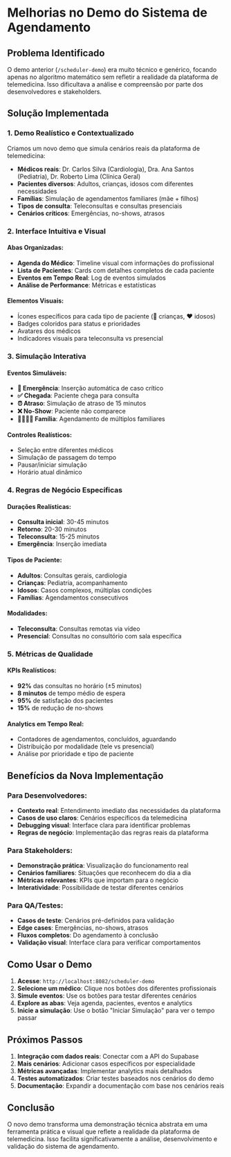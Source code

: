 # Melhorias no Demo do Sistema de Agendamento

## Problema Identificado

O demo anterior (`/scheduler-demo`) era muito técnico e genérico, focando apenas no algoritmo matemático sem refletir a realidade da plataforma de telemedicina. Isso dificultava a análise e compreensão por parte dos desenvolvedores e stakeholders.

## Solução Implementada

### 1. **Demo Realístico e Contextualizado**

Criamos um novo demo que simula cenários reais da plataforma de telemedicina:

- **Médicos reais**: Dr. Carlos Silva (Cardiologia), Dra. Ana Santos (Pediatria), Dr. Roberto Lima (Clínica Geral)
- **Pacientes diversos**: Adultos, crianças, idosos com diferentes necessidades
- **Famílias**: Simulação de agendamentos familiares (mãe + filhos)
- **Tipos de consulta**: Teleconsultas e consultas presenciais
- **Cenários críticos**: Emergências, no-shows, atrasos

### 2. **Interface Intuitiva e Visual**

#### Abas Organizadas:
- **Agenda do Médico**: Timeline visual com informações do profissional
- **Lista de Pacientes**: Cards com detalhes completos de cada paciente
- **Eventos em Tempo Real**: Log de eventos simulados
- **Análise de Performance**: Métricas e estatísticas

#### Elementos Visuais:
- Ícones específicos para cada tipo de paciente (👶 crianças, ❤️ idosos)
- Badges coloridos para status e prioridades
- Avatares dos médicos
- Indicadores visuais para teleconsulta vs presencial

### 3. **Simulação Interativa**

#### Eventos Simuláveis:
- **🚨 Emergência**: Inserção automática de caso crítico
- **✅ Chegada**: Paciente chega para consulta
- **⏰ Atraso**: Simulação de atraso de 15 minutos
- **❌ No-Show**: Paciente não comparece
- **👨‍👩‍👧‍👦 Família**: Agendamento de múltiplos familiares

#### Controles Realísticos:
- Seleção entre diferentes médicos
- Simulação de passagem do tempo
- Pausar/iniciar simulação
- Horário atual dinâmico

### 4. **Regras de Negócio Específicas**

#### Durações Realísticas:
- **Consulta inicial**: 30-45 minutos
- **Retorno**: 20-30 minutos  
- **Teleconsulta**: 15-25 minutos
- **Emergência**: Inserção imediata

#### Tipos de Paciente:
- **Adultos**: Consultas gerais, cardiologia
- **Crianças**: Pediatria, acompanhamento
- **Idosos**: Casos complexos, múltiplas condições
- **Famílias**: Agendamentos consecutivos

#### Modalidades:
- **Teleconsulta**: Consultas remotas via vídeo
- **Presencial**: Consultas no consultório com sala específica

### 5. **Métricas de Qualidade**

#### KPIs Realísticos:
- **92%** das consultas no horário (±5 minutos)
- **8 minutos** de tempo médio de espera
- **95%** de satisfação dos pacientes
- **15%** de redução de no-shows

#### Analytics em Tempo Real:
- Contadores de agendamentos, concluídos, aguardando
- Distribuição por modalidade (tele vs presencial)
- Análise por prioridade e tipo de paciente

## Benefícios da Nova Implementação

### Para Desenvolvedores:
- **Contexto real**: Entendimento imediato das necessidades da plataforma
- **Casos de uso claros**: Cenários específicos da telemedicina
- **Debugging visual**: Interface clara para identificar problemas
- **Regras de negócio**: Implementação das regras reais da plataforma

### Para Stakeholders:
- **Demonstração prática**: Visualização do funcionamento real
- **Cenários familiares**: Situações que reconhecem do dia a dia
- **Métricas relevantes**: KPIs que importam para o negócio
- **Interatividade**: Possibilidade de testar diferentes cenários

### Para QA/Testes:
- **Casos de teste**: Cenários pré-definidos para validação
- **Edge cases**: Emergências, no-shows, atrasos
- **Fluxos completos**: Do agendamento à conclusão
- **Validação visual**: Interface clara para verificar comportamentos

## Como Usar o Demo

1. **Acesse**: `http://localhost:8082/scheduler-demo`
2. **Selecione um médico**: Clique nos botões dos diferentes profissionais
3. **Simule eventos**: Use os botões para testar diferentes cenários
4. **Explore as abas**: Veja agenda, pacientes, eventos e analytics
5. **Inicie a simulação**: Use o botão "Iniciar Simulação" para ver o tempo passar

## Próximos Passos

1. **Integração com dados reais**: Conectar com a API do Supabase
2. **Mais cenários**: Adicionar casos específicos por especialidade
3. **Métricas avançadas**: Implementar analytics mais detalhados
4. **Testes automatizados**: Criar testes baseados nos cenários do demo
5. **Documentação**: Expandir a documentação com base nos cenários reais

## Conclusão

O novo demo transforma uma demonstração técnica abstrata em uma ferramenta prática e visual que reflete a realidade da plataforma de telemedicina. Isso facilita significativamente a análise, desenvolvimento e validação do sistema de agendamento.